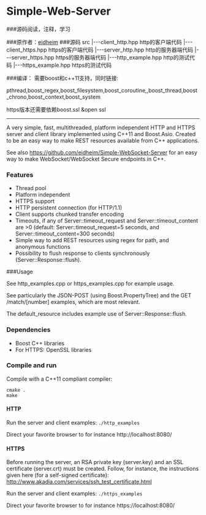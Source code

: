 Simple-Web-Server
=================
###源码阅读，注释，学习

###原作者：[eidheim](https://github.com/eidheim/Simple-Web-Server/blob/master/server_http.hpp)
###源码
    src
     |---client_http.hpp      http的客户端代码
     |---client_https.hpp     https的客户端代码
     |---server_http.hpp      http的服务器端代码
     |---server_https.hpp     https的服务器端代码 
     |---http_example.hpp   http的测试代码
     |---https_example.hpp   https的测试代码
     
###编译：
需要boost和c++11支持，同时链接:

pthread,boost_regex,boost_filesystem,boost_coroutine,,boost_thread,boost_chrono,boost_context,boost_system

https版本还需要依赖boost.ssl &open ssl
*****


A very simple, fast, multithreaded, platform independent HTTP and HTTPS server and client library implemented using C++11 and Boost.Asio. Created to be an easy way to make REST resources available from C++ applications. 

See also https://github.com/eidheim/Simple-WebSocket-Server for an easy way to make WebSocket/WebSocket Secure endpoints in C++. 

### Features

* Thread pool
* Platform independent
* HTTPS support
* HTTP persistent connection (for HTTP/1.1)
* Client supports chunked transfer encoding
* Timeouts, if any of Server::timeout_request and Server::timeout_content are >0 (default: Server::timeout_request=5 seconds, and Server::timeout_content=300 seconds)
* Simple way to add REST resources using regex for path, and anonymous functions
* Possibility to flush response to clients synchronously (Server::Response::flush).

###Usage

See http_examples.cpp or https_examples.cpp for example usage. 

See particularly the JSON-POST (using Boost.PropertyTree) and the GET /match/[number] examples, which are most relevant.

The default_resource includes example use of Server::Response::flush. 

### Dependencies

* Boost C++ libraries
* For HTTPS: OpenSSL libraries 

### Compile and run

Compile with a C++11 compliant compiler:
```
cmake .
make
```

#### HTTP

Run the server and client examples: `./http_examples`

Direct your favorite browser to for instance http://localhost:8080/

#### HTTPS

Before running the server, an RSA private key (server.key) and an SSL certificate (server.crt) must be created. Follow, for instance, the instructions given here (for a self-signed certificate): http://www.akadia.com/services/ssh_test_certificate.html

Run the server and client examples: `./https_examples`

Direct your favorite browser to for instance https://localhost:8080/

